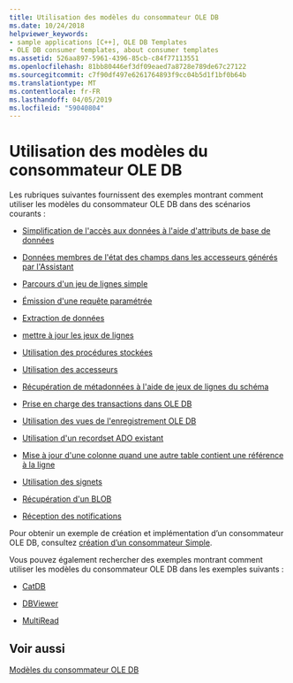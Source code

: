 ```yaml
---
title: Utilisation des modèles du consommateur OLE DB
ms.date: 10/24/2018
helpviewer_keywords:
- sample applications [C++], OLE DB Templates
- OLE DB consumer templates, about consumer templates
ms.assetid: 526aa897-5961-4396-85cb-c84f77113551
ms.openlocfilehash: 81bb80446ef3df09eaed7a8728e789de67c27122
ms.sourcegitcommit: c7f90df497e6261764893f9cc04b5d1f1bf0b64b
ms.translationtype: MT
ms.contentlocale: fr-FR
ms.lasthandoff: 04/05/2019
ms.locfileid: "59040804"
---
```

# <a name="working-with-ole-db-consumer-templates"></a>Utilisation des modèles du consommateur OLE DB

Les rubriques suivantes fournissent des exemples montrant comment utiliser les modèles du consommateur OLE DB dans des scénarios courants :

- [Simplification de l'accès aux données à l'aide d'attributs de base de données](../../data/oledb/simplifying-data-access-with-database-attributes.md)

- [Données membres de l'état des champs dans les accesseurs générés par l'Assistant](../../data/oledb/field-status-data-members-in-wizard-generated-accessors.md)

- [Parcours d'un jeu de lignes simple](../../data/oledb/traversing-a-simple-rowset.md)

- [Émission d'une requête paramétrée](../../data/oledb/issuing-a-parameterized-query.md)

- [Extraction de données](../../data/oledb/fetching-data.md)

- [mettre à jour les jeux de lignes](../../data/oledb/updating-rowsets.md)

- [Utilisation des procédures stockées](../../data/oledb/using-stored-procedures.md)

- [Utilisation des accesseurs](../../data/oledb/using-accessors.md)

- [Récupération de métadonnées à l'aide de jeux de lignes du schéma](../../data/oledb/obtaining-metadata-with-schema-rowsets.md)

- [Prise en charge des transactions dans OLE DB](../../data/oledb/supporting-transactions-in-ole-db.md)

- [Utilisation des vues de l'enregistrement OLE DB](../../data/oledb/using-ole-db-record-views.md)

- [Utilisation d'un recordset ADO existant](../../data/oledb/using-an-existing-ado-recordset.md)

- [Mise à jour d'une colonne quand une autre table contient une référence à la ligne](../../data/oledb/updating-a-column-when-another-table-contains-a-reference-to-the-row.md)

- [Utilisation des signets](../../data/oledb/using-bookmarks.md)

- [Récupération d'un BLOB](../../data/oledb/retrieving-a-blob.md)

- [Réception des notifications](../../data/oledb/receiving-notifications.md)

Pour obtenir un exemple de création et implémentation d’un consommateur OLE DB, consultez [création d’un consommateur Simple](../../data/oledb/creating-an-ole-db-consumer.md).

Vous pouvez également rechercher des exemples montrant comment utiliser les modèles du consommateur OLE DB dans les exemples suivants :

- [CatDB](https://github.com/Microsoft/VCSamples)

- [DBViewer](https://github.com/Microsoft/VCSamples)

- [MultiRead](https://github.com/Microsoft/VCSamples)

## <a name="see-also"></a>Voir aussi

[Modèles du consommateur OLE DB](../../data/oledb/ole-db-consumer-templates-cpp.md)